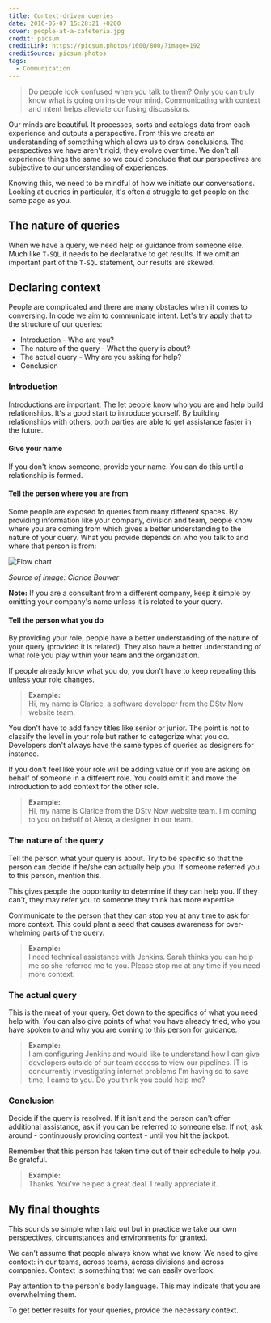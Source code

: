 ```yaml
---
title: Context-driven queries
date: 2016-05-07 15:28:21 +0200
cover: people-at-a-cafeteria.jpg
credit: picsum
creditLink: https://picsum.photos/1600/800/?image=192
creditSource: picsum.photos
tags:
  - Communication
---
```


> Do people look confused when you talk to them? Only you can truly know what
> is going on inside your mind. Communicating with context and intent
> helps alleviate confusing discussions.

Our minds are beautiful. It processes, sorts and catalogs data from each
experience and outputs a perspective. From this we create an understanding of
something which allows us to draw conclusions. The
perspectives we have aren't rigid; they evolve over time.
We don't all experience things the same so we could conclude that our
perspectives are subjective to our understanding of experiences.

Knowing this, we need to be mindful of how we initiate our conversations. Looking
at queries in particular, it's often a struggle to get people on the same page
as you.

## The nature of queries

When we have a query, we need help or guidance from someone else. Much like
`T-SQL` it needs to be declarative to get results. If we omit an important part
of the `T-SQL` statement, our results are skewed.

## Declaring context

People are complicated and there are many obstacles when it comes to conversing.
In code we aim to communicate intent. Let's try apply that to the structure of
our queries:

- Introduction - Who are you?
- The nature of the query - What the query is about?
- The actual query - Why are you asking for help?
- Conclusion

### Introduction

Introductions are important. The let people know who you are and help
build relationships. It's a good start to introduce yourself.
By building relationships with others, both parties are able to get assistance
faster in the future.

#### Give your name

If you don't know someone, provide your name. You can do this until a relationship
is formed.

#### Tell the person where you are from

Some people are exposed to queries from many different spaces.
By providing information like your company, division and team, people know
where you are coming from which gives a better understanding to the nature of
your query. What you provide depends on who you talk to and where
that person is from:

![Flow chart](/svgs/context-where-you-are-from.svg 'Flow chart for deciding how to communicate where you are from')

_Source of image: Clarice Bouwer_

**Note:** If you are a consultant from a different company, keep it simple by
omitting your company's name unless it is related to your query.

#### Tell the person what you do

By providing your role, people have a better understanding of the nature of
your query (provided it is related). They also have a better
understanding of what role you play within your team and the organization.

If people already know what you do, you don't have to keep repeating this unless
your role changes.

> **Example:**<br/>Hi, my name is Clarice, a software developer from the
> DStv Now website team.

You don't have to add fancy titles like senior or junior. The point is not to
classify the level in your role but rather to categorize what you do. Developers
don't always have the same types of queries as designers for instance.

If you don't feel like your role will be adding value or if you are asking on
behalf of someone in a different role. You could omit it and move the introduction to add
context for the other role.

> **Example:**<br/>Hi, my name is Clarice from the DStv Now website team.
> I'm coming to you on behalf of Alexa, a designer in our team.

### The nature of the query

Tell the person what your query is about. Try to be specific so that the person
can decide if he/she can actually help you. If someone referred you to this
person, mention this.

This gives people the opportunity to determine if they can help you. If they
can't, they may refer you to someone they think has more expertise.

Communicate to the person that they can stop you at any time to ask for more
context. This could plant a seed that causes awareness for over-whelming
parts of the query.

> **Example:**<br/> I need technical assistance with Jenkins. Sarah thinks you can help me
> so she referred me to you. Please stop me at any time if you need more context.

### The actual query

This is the meat of your query. Get down to the specifics of what you
need help with. You can also give points of what you have already tried,
who you have spoken to and why you are coming to this person for guidance.

> **Example:**<br/> I am configuring Jenkins and would like to understand how I can
> give developers outside of our team access to view our pipelines. IT is concurrently
> investigating internet problems I'm having so to save time, I came to you.
> Do you think you could help me?

### Conclusion

Decide if the query is resolved. If it isn't and the person can't offer
additional assistance, ask if you can be referred to someone else. If not,
ask around - continuously providing context - until you hit the jackpot.

Remember that this person has taken time out of their schedule to help you. Be
grateful.

> **Example:**<br/> Thanks. You've helped a great deal. I really appreciate it.

## My final thoughts

This sounds so simple when laid out but in practice we take our own perspectives,
circumstances and environments for granted.

We can't assume that people always know what we know. We need to give context: in our
teams, across teams, across divisions and across companies. Context is something
that we can easily overlook.

Pay attention to the person's body language. This may indicate that you are
overwhelming them.

To get better results for your queries, provide the necessary context.
